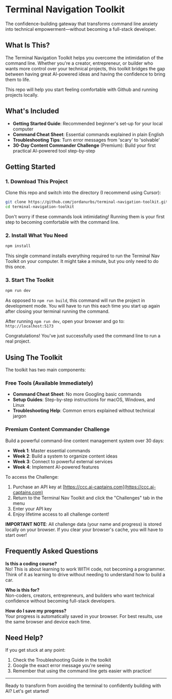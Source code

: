 # Terminal Navigation Toolkit

The confidence-building gateway that transforms command line anxiety into technical empowerment—without becoming a full-stack developer.

## What Is This?

The Terminal Navigation Toolkit helps you overcome the intimidation of the command line. Whether you're a creator, entrepreneur, or builder who wants more control over your technical projects, this toolkit bridges the gap between having great AI-powered ideas and having the confidence to bring them to life.

This repo will help you start feeling comfortable with Github and running projects locally.

## What's Included

- **Getting Started Guide**: Recommended beginner's set-up for your local computer
- **Command Cheat Sheet**: Essential commands explained in plain English
- **Troubleshooting Tips**: Turn error messages from 'scary' to 'solvable'
- **30-Day Content Commander Challenge** (Premium): Build your first practical AI-powered tool step-by-step

## Getting Started

### 1. Download This Project

Clone this repo and switch into the directory (I recommend using Cursor):

```bash
git clone https://github.com/jordanurbs/terminal-navigation-toolkit.git
cd terminal-navigation-toolkit
```

Don't worry if these commands look intimidating! Running them is your first step to becoming comfortable with the command line.

### 2. Install What You Need

```bash
npm install
```

This single command installs everything required to run the Terminal Nav Toolkit on your computer. It might take a minute, but you only need to do this once.

### 3. Start The Toolkit

```bash
npm run dev
```
As opposed to `npm run build`, this command will run the project in development mode. You will have to run this each time you start up again after closing your terminal running the command.

After running `npm run dev`, open your browser and go to: `http://localhost:5173`

Congratulations! You've just successfully used the command line to run a real project.

## Using The Toolkit

The toolkit has two main components:

### Free Tools (Available Immediately)
- **Command Cheat Sheet**: No more Googling basic commands
- **Setup Guides**: Step-by-step instructions for macOS, Windows, and Linux
- **Troubleshooting Help**: Common errors explained without technical jargon

### Premium Content Commander Challenge
Build a powerful command-line content management system over 30 days:

- **Week 1**: Master essential commands
- **Week 2**: Build a system to organize content ideas
- **Week 3**: Connect to powerful external services
- **Week 4**: Implement AI-powered features

To access the Challenge:
1. Purchase an API key at [https://ccc.ai-captains.com](https://ccc.ai-captains.com)
2. Return to the Terminal Nav Toolkit and click the "Challenges" tab in the menu
3. Enter your API key
4. Enjoy lifetime access to all challenge content!

**IMPORTANT NOTE**: All challenge data (your name and progress) is stored locally on your browser. If you clear your browser's cache, you will have to start over!

## Frequently Asked Questions

**Is this a coding course?**  
No! This is about learning to work WITH code, not becoming a programmer. Think of it as learning to drive without needing to understand how to build a car.

**Who is this for?**  
Non-coders, creators, entrepreneurs, and builders who want technical confidence without becoming full-stack developers.

**How do I save my progress?**  
Your progress is automatically saved in your browser. For best results, use the same browser and device each time.

## Need Help?

If you get stuck at any point:
1. Check the Troubleshooting Guide in the toolkit
2. Google the exact error message you're seeing
3. Remember that using the command line gets easier with practice!

---

Ready to transform from avoiding the terminal to confidently building with AI? Let's get started!
